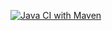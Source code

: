 [![Java CI with Maven](https://github.com/sionguo/x-flow/actions/workflows/maven.yml/badge.svg)](https://github.com/sionguo/x-flow/actions/workflows/maven.yml)
